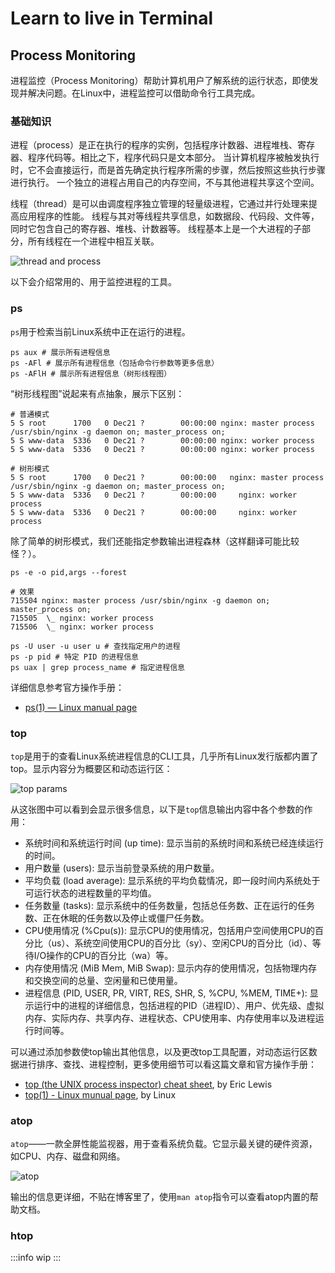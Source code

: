 # Learn to live in Terminal<Badge type="tip" text="DevOps" />

## Process Monitoring

进程监控（Process Monitoring）帮助计算机用户了解系统的运行状态，即使发现并解决问题。在Linux中，进程监控可以借助命令行工具完成。

### 基础知识

进程（process）是正在执行的程序的实例，包括程序计数器、进程堆栈、寄存器、程序代码等。相比之下，程序代码只是文本部分。
当计算机程序被触发执行时，它不会直接运行，而是首先确定执行程序所需的步骤，然后按照这些执行步骤进行执行。
一个独立的进程占用自己的内存空间，不与其他进程共享这个空间。

线程（thread）是可以由调度程序独立管理的轻量级进程，它通过并行处理来提高应用程序的性能。
线程与其对等线程共享信息，如数据段、代码段、文件等，同时它包含自己的寄存器、堆栈、计数器等。
线程基本上是一个大进程的子部分，所有线程在一个进程中相互关联。

![thread and process](https://static.javatpoint.com/difference/images/process-vs-thread3.png)

以下会介绍常用的、用于监控进程的工具。

### ps

`ps`用于检索当前Linux系统中正在运行的进程。

```shell
ps aux # 展示所有进程信息
ps -AFl # 展示所有进程信息（包括命令行参数等更多信息）
ps -AFlH # 展示所有进程信息（树形线程图）
```

“树形线程图”说起来有点抽象，展示下区别：
```shell
# 普通模式
5 S root      1700   0 Dec21 ?        00:00:00 nginx: master process /usr/sbin/nginx -g daemon on; master_process on;
5 S www-data  5336   0 Dec21 ?        00:00:00 nginx: worker process
5 S www-data  5336   0 Dec21 ?        00:00:00 nginx: worker process

# 树形模式
5 S root      1700   0 Dec21 ?        00:00:00   nginx: master process /usr/sbin/nginx -g daemon on; master_process on;
5 S www-data  5336   0 Dec21 ?        00:00:00     nginx: worker process
5 S www-data  5336   0 Dec21 ?        00:00:00     nginx: worker process
```

除了简单的树形模式，我们还能指定参数输出进程森林（这样翻译可能比较怪？）。

```shell
ps -e -o pid,args --forest

# 效果
715504 nginx: master process /usr/sbin/nginx -g daemon on; master_process on;
715505  \_ nginx: worker process
715506  \_ nginx: worker process
```

```shell
ps -U user -u user u # 查找指定用户的进程
ps -p pid # 特定 PID 的进程信息
ps uax | grep process_name # 指定进程信息
```



详细信息参考官方操作手册：
- [ps(1) — Linux manual page](https://man7.org/linux/man-pages/man1/ps.1.html)

### top

`top`是用于的查看Linux系统进程信息的CLI工具，几乎所有Linux发行版都内置了top。显示内容分为概要区和动态运行区：

![top params](https://img.ma5hr00m.top/blog/20231221104017.png)

从这张图中可以看到会显示很多信息，以下是`top`信息输出内容中各个参数的作用：

- 系统时间和系统运行时间 (up time): 显示当前的系统时间和系统已经连续运行的时间。
- 用户数量 (users): 显示当前登录系统的用户数量。
- 平均负载 (load average): 显示系统的平均负载情况，即一段时间内系统处于可运行状态的进程数量的平均值。
- 任务数量 (tasks): 显示系统中的任务数量，包括总任务数、正在运行的任务数、正在休眠的任务数以及停止或僵尸任务数。
- CPU使用情况 (%Cpu(s)): 显示CPU的使用情况，包括用户空间使用CPU的百分比（us）、系统空间使用CPU的百分比（sy）、空闲CPU的百分比（id）、等待I/O操作的CPU的百分比（wa）等。
- 内存使用情况 (MiB Mem, MiB Swap): 显示内存的使用情况，包括物理内存和交换空间的总量、空闲量和已使用量。
- 进程信息 (PID, USER, PR, VIRT, RES, SHR, S, %CPU, %MEM, TIME+): 显示运行中的进程的详细信息，包括进程的PID（进程ID）、用户、优先级、虚拟内存、实际内存、共享内存、进程状态、CPU使用率、内存使用率以及进程运行时间等。

可以通过添加参数使top输出其他信息，以及更改top工具配置，对动态运行区数据进行排序、查找、进程控制，更多使用细节可以看这篇文章和官方操作手册：
- [top (the UNIX process inspector) cheat sheet](https://gist.github.com/ericandrewlewis/4983670c508b2f6b181703df43438c37), by Eric Lewis
- [top(1) - Linux munual page](https://man7.org/linux/man-pages/man1/top.1.html), by Linux

### atop

`atop`——一款全屏性能监视器，用于查看系统负载。它显示最关键的硬件资源，如CPU、内存、磁盘和网络。

![atop](https://img.ma5hr00m.top/blog/20231221104836.png)

输出的信息更详细，不贴在博客里了，使用`man atop`指令可以查看atop内置的帮助文档。

### htop

:::info
wip
:::